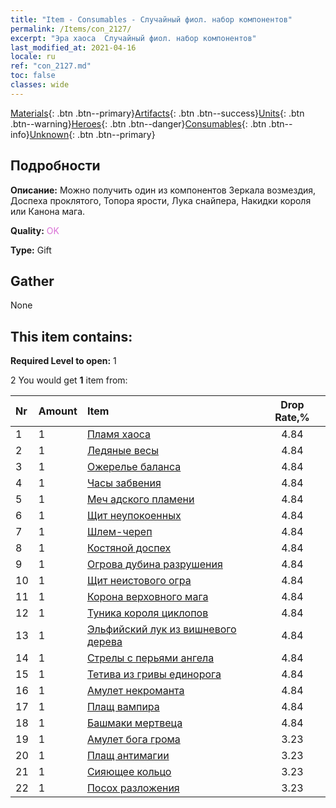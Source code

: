 ```yaml
---
title: "Item - Consumables - Случайный фиол. набор компонентов"
permalink: /Items/con_2127/
excerpt: "Эра хаоса  Случайный фиол. набор компонентов"
last_modified_at: 2021-04-16
locale: ru
ref: "con_2127.md"
toc: false
classes: wide
---
```

 [Materials](/ru/Items/){: .btn .btn--primary}[Artifacts](/ru/Items/Artifacts/){: .btn .btn--success}[Units](/ru/Items/Units/){: .btn .btn--warning}[Heroes](/ru/Items/Heroes/){: .btn .btn--danger}[Consumables](/ru/Items/Consumables/){: .btn .btn--info}[Unknown](/ru/Items/Unknown/){: .btn .btn--primary}

## Подробности
 **Описание:** Можно получить один из компонентов Зеркала возмездия, Доспеха проклятого, Топора ярости, Лука снайпера, Накидки короля или Канона мага.

 **Quality:** <span style="color: #DA70D6">OK</span>

 **Type:** Gift

## Gather

  None

## This item contains:

 **Required Level to open:** 1

 2 You would get **1** item  from:

  | Nr | Amount |     Item    | Drop Rate,% |
  |:---|:-------|:------------|:---------:|
  | 1 | 1 | [Пламя хаоса](/ru/Items/art_140/) | 4.84 | 
  | 2 | 1 | [Ледяные весы](/ru/Items/art_141/) | 4.84 | 
  | 3 | 1 | [Ожерелье баланса](/ru/Items/art_142/) | 4.84 | 
  | 4 | 1 | [Часы забвения](/ru/Items/art_143/) | 4.84 | 
  | 5 | 1 | [Меч адского пламени](/ru/Items/art_121/) | 4.84 | 
  | 6 | 1 | [Щит неупокоенных](/ru/Items/art_122/) | 4.84 | 
  | 7 | 1 | [Шлем-череп](/ru/Items/art_123/) | 4.84 | 
  | 8 | 1 | [Костяной доспех](/ru/Items/art_124/) | 4.84 | 
  | 9 | 1 | [Огрова дубина разрушения](/ru/Items/art_125/) | 4.84 | 
  | 10 | 1 | [Щит неистового огра](/ru/Items/art_126/) | 4.84 | 
  | 11 | 1 | [Корона верховного мага](/ru/Items/art_127/) | 4.84 | 
  | 12 | 1 | [Туника короля циклопов](/ru/Items/art_128/) | 4.84 | 
  | 13 | 1 | [Эльфийский лук из вишневого дерева](/ru/Items/art_103/) | 4.84 | 
  | 14 | 1 | [Стрелы с перьями ангела](/ru/Items/art_104/) | 4.84 | 
  | 15 | 1 | [Тетива из гривы единорога](/ru/Items/art_105/) | 4.84 | 
  | 16 | 1 | [Амулет некроманта](/ru/Items/art_129/) | 4.84 | 
  | 17 | 1 | [Плащ вампира](/ru/Items/art_130/) | 4.84 | 
  | 18 | 1 | [Башмаки мертвеца](/ru/Items/art_131/) | 4.84 | 
  | 19 | 1 | [Амулет бога грома](/ru/Items/art_136/) | 3.23 | 
  | 20 | 1 | [Плащ антимагии](/ru/Items/art_137/) | 3.23 | 
  | 21 | 1 | [Сияющее кольцо](/ru/Items/art_138/) | 3.23 | 
  | 22 | 1 | [Посох разложения](/ru/Items/art_139/) | 3.23 | 
